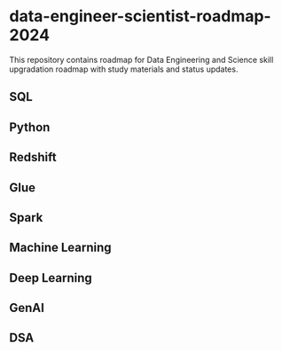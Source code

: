 # data-engineer-scientist-roadmap-2024
This repository contains roadmap for Data Engineering and Science skill upgradation roadmap with study materials and status updates.



## SQL

## Python

## Redshift

## Glue 

## Spark

## Machine Learning

## Deep Learning

## GenAI

## DSA

